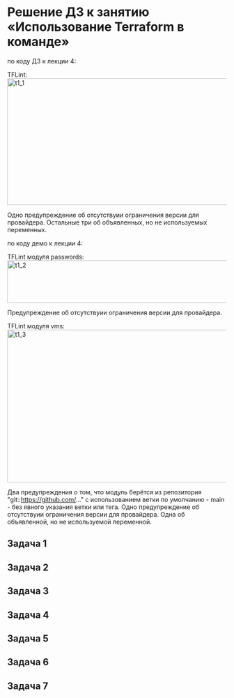 # Решение ДЗ к занятию «Использование Terraform в команде»
по коду ДЗ к лекции 4:

TFLint:   
<img width="532" height="291" alt="t1_1" src="https://github.com/user-attachments/assets/323d7743-cb8c-4bdc-8123-4cce01a85700" />

Одно предупреждение об отсутствуии ограничения версии для провайдера.
Остальные три об объявленных, но не используемых переменных.

по коду демо к лекции 4:

TFLint модуля passwords:   
<img width="530" height="97" alt="t1_2" src="https://github.com/user-attachments/assets/2ce2be73-fdf0-4f53-9e19-9e115dc974d4" />

Предупреждение об отсутствуии ограничения версии для провайдера.

TFLint модуля vms:   
<img width="661" height="350" alt="t1_3" src="https://github.com/user-attachments/assets/b15ff1a2-1c22-4e64-ac30-7890b4b61967" />

Два предупреждения о том, что модуль берётся из репозитория "git::https://github.com/..." с использованием ветки по умолчанию - main - без явного указания ветки или тега.
Одно предупреждение об отсутствуии ограничения версии для провайдера.
Одна об объявленной, но не используемой переменной.

## Задача 1

## Задача 2

## Задача 3

## Задача 4

## Задача 5

## Задача 6

## Задача 7
